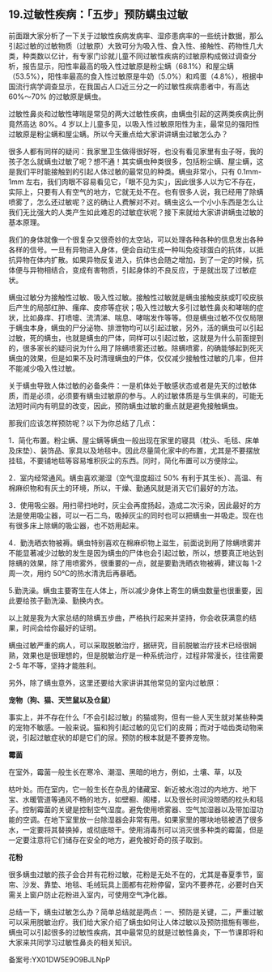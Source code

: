 ## 19.过敏性疾病：「五步」预防螨虫过敏
前面跟大家分析了一下关于过敏性疾病发病率、湿疹患病率的一些统计数据，那么引起过敏的过敏物质（过敏原）大致可分为吸入性、食入性、接触性、药物性几大类，种类数以亿计，有专家门诊就儿童不同过敏性疾病的过敏原构成做过调查分析，报告显示，阳性率最高的吸入性过敏原是粉尘螨（68.1%）和屋尘螨（53.5%），阳性率最高的食入性过敏原是牛奶（5.0%）和鸡蛋（4.8%），根据中国流行病学调查显示，在我国占人口近三分之一的过敏性疾病患者中，有高达 60%～70% 的过敏原是螨虫。


过敏性鼻炎和过敏性哮喘是常见的两大过敏性疾病，由螨虫引起的这两类疾病比例竟然高达 80%。4 岁以上儿童多见，以吸入性过敏原阳性为主，最常见的强阳性过敏原是粉尘螨和屋尘螨。所以今天重点给大家讲讲螨虫过敏怎么办？


很多人都有同样的疑问：我家里卫生做得很好呀，也没有看见家里有虫子呀，我的孩子怎么就螨虫过敏了呢？想不通！其实螨虫种类很多，包括粉尘螨、屋尘螨，这是我们平时能接触到的引起人体过敏的最常见的种类。螨虫非常小，只有 0.1mm-1mm 左右，我们肉眼不容易看见它，「眼不见为实」，因此很多人以为它不存在，实际上，只要有人有空气的地方，它就无处不在。也有很多人说，我已经用了除螨喷雾了，怎么还过敏呢？这的确让人费解对不对。螨虫这么一个小小东西是怎么让我们无比强大的人类产生如此难忍的过敏症状呢？接下来就给大家讲讲螨虫过敏的基本原理。


我们的身体就像一个很复杂又很奇妙的太空站，可以处理各种各种的信息发出各种各样的信号。一旦有异物进入身体，便会自动生成一种叫免疫球蛋白的抗体，以抵抗异物在体内扩散。如果异物反复进入，抗体也会随之增加，到了一定的时候，抗体便与异物相结合，变成有害物质，引起身体的不良反应，于是就出现了过敏症状。


螨虫过敏分为接触性过敏、吸入性过敏。接触性过敏就是螨虫接触皮肤或叮咬皮肤后产生的局部红肿、瘙痒、皮疹等症状；吸入性过敏大多引过敏性鼻炎和哮喘的症状，比如鼻痒、打喷嚏、流清涕、喘息、哮喘发作等等。但是螨虫过敏不仅仅局限于螨虫本身，螨虫的尸分泌物、排泄物均可以引起过敏，另外，活的螨虫可以引起过敏，死的螨虫，也就是螨虫的尸体，同样可以引起过敏，这就是为什么前面提到的，很多家长的疑问说为什么用了除螨喷雾还过敏。除螨喷雾，的确能够起到死灭螨虫的效果，但是如果不及时清理螨虫的尸体，仅仅减少接触性过敏的几率，但并不能减少吸入性过敏。


关于螨虫导致人体过敏的必备条件：一是机体处于敏感状态或者是先天的过敏体质，而是必须，必须要有螨虫过敏原的参与。人的过敏体质是与生俱来的，可能无法短时间内有明显的改变，因此，预防螨虫过敏的重点就是避免接触螨虫。


那我们应该怎样预防呢？以下为你总结了几点：


1．简化布置。粉尘螨、屋尘螨等螨虫一般出现在家里的寝具（枕头、毛毯、床单及床垫）、装饰品、家具以及地毯中。因此尽量简化家中的布置，尤其是不要摆放挂毯，不要铺地毯等容易堆积灰尘的东西。同时，简化布置可以方便除尘。


2．室内经常通风。螨虫喜欢潮湿（空气湿度超过 50% 有利于其生长）、高温、有棉麻织物和有灰土的环境，所以，干燥、勤通风就是消灭它们最好的方法。


3．使用吸尘器。用扫帚扫地时，灰尘会再度扬起，造成二次污染，因此最好的方法是使用吸尘器，可以一石二鸟，吸掉灰尘的同时也可以把螨虫一并吸走。现在也有很多床上除螨的吸尘器，也不妨用起来。


4．勤洗晒衣物被褥。螨虫特别喜欢在棉麻织物上滋生，前面说到用了除螨喷雾并不能显著减少过敏的发生是因为螨虫的尸体也会引起过敏，所以，想要真正地达到除螨的效果，除了用喷雾外，很重要的一点，就是要勤洗晒衣物被褥，建议每 1-2 周一次，用约 50℃的热水清洗后再暴晒。


5.勤洗澡。螨虫主要寄生在人体上，所以减少身体上寄生的螨虫数量也很重要，因此要给孩子勤洗澡、勤换内衣。


以上就是我为大家总结的除螨五步曲，严格执行起来并坚持，你会收获满意的结果，时间会给你最好的证明。


螨虫过敏严重的病人，可以采取脱敏治疗，据研究，目前脱敏治疗技术已经很娴熟，效果也是很理想的，但是脱敏治疗是一种系统治疗，过程非常漫长，往往需要 2-5 年不等，坚持才能胜利。


另外，除了螨虫意外，这里还要给大家讲讲其他常见的室内过敏原：


**宠物（狗、猫、天竺鼠以及仓鼠）**


事实上，并不存在什么「不会引起过敏」的猫或狗，但有一些人天生就对某些种类的宠物不敏感。一般来说。猫和狗引起过敏的见它们的皮屑；而对于啮齿类动物来说，引起过敏症状的却是它们的尿。预防的根本就是不要养宠物。


**霉菌**


在室外，霉菌一般生长在寒冷、潮湿、黑暗的地方，例如，土壤、草，以及


枯叶处。而在室内，它一般生长在杂乱的储藏室、新近被水泡过的内地方、地下宝、水暖管道等通风不畅的地方，如壁橱、阁楼，以及很长时间没晾晒的枕头和毯子。控制霉菌的关键是控制空气湿度。避免使用喷雾器、空气加湿器以及带加湿功能的空调。在地下室里放一台除湿器会非常有用。如果家里的哪块地毯被洒了很多水，一定要将其替换掉，或彻底晾干。使用消毒剂可以消灭很多种类的霉菌，但是一定要注意将它们储存在安全的地方，避免被好奇的孩子取到。


**花粉**


很多螨虫过敏的孩子会合并有花粉过敏，花粉是无处不在的，尤其是春夏季节，窗帘、沙发、靠垫、地毯、毛绒玩具上面都有花粉停留，室内不要养花，必要时白天需关上窗户防止花粉进入室内，可使用空气净化器。


总结一下，螨虫过敏怎么办？简单总结就是两点：一、预防是关键，二，严重过敏可以采用脱敏治疗。我们给大家介绍了螨虫如何让人体过敏以及预防措施有哪些，螨虫可以引起很多的过敏性疾病，其中最常见的就是过敏性鼻炎，下一节课即将和大家来共同学习过敏性鼻炎的相关知识。


备案号:YX01DW5E9O9BJLNpP

